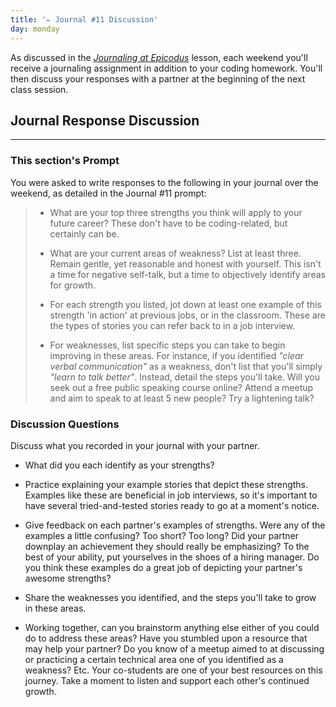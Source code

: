 ```yaml
---
title: '✏️ Journal #11 Discussion'
day: monday
---
```


As discussed in the _[Journaling at Epicodus](/introduction-to-programming/git-html-and-css/homework-journaling-at-epicodus)_ lesson, each weekend you'll receive a journaling assignment in addition to your coding homework. You'll then discuss your responses with a partner at the beginning of the next class session.

## Journal Response Discussion
---

### This section's Prompt

You were asked to write responses to the following in your journal over the weekend, as detailed in the Journal #11 prompt:

> * What are your top three strengths you think will apply to your future career? These don't have to be coding-related, but certainly can be.
>
> * What are your current areas of weakness? List at least three. Remain gentle, yet reasonable and honest with yourself. This isn't a time for negative self-talk, but a time to objectively identify areas for growth.
>
> * For each strength you listed, jot down at least one example of this strength 'in action' at previous jobs, or in the classroom. These are the types of stories you can refer back to in a job interview.
>
> * For weaknesses, list specific steps you can take to begin improving in these areas. For instance, if you identified _"clear verbal communication"_ as a weakness, don't list that you'll simply _"learn to talk better"_. Instead, detail the steps you'll take. Will you seek out a free public speaking course online? Attend a meetup and aim to speak to at least 5 new people? Try a lightening talk?

### Discussion Questions

Discuss what you recorded in your journal with your partner.

* What did you each identify as your strengths?

* Practice explaining your example stories that depict these strengths. Examples like these are beneficial in job interviews, so it's important to have several tried-and-tested stories ready to go at a moment's notice.

* Give feedback on each partner's examples of strengths. Were any of the examples a little confusing? Too short? Too long? Did your partner downplay an achievement they should really be emphasizing? To the best of your ability, put yourselves in the shoes of a hiring manager. Do you think these examples do a great job of depicting your partner's awesome strengths?

* Share the weaknesses you identified, and the steps you'll take to grow in these areas.

* Working together, can you brainstorm anything else either of you could do to address these areas? Have you stumbled upon a resource that may help your partner? Do you know of a meetup aimed to at discussing or practicing a certain technical area one of you identified as a weakness? Etc. Your co-students are one of your best resources on this journey. Take a moment to listen and support each other's continued growth.
